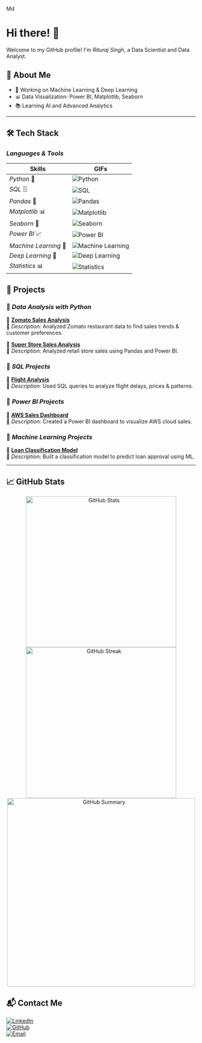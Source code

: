 Md
# Hi there! 👋  
Welcome to my GitHub profile! I'm *Rituraj Singh*, a Data Scientist and Data Analyst.  

## 🚀 About Me  
- 🔭 Working on Machine Learning & Deep Learning  
- 📊 Data Visualization: Power BI, Matplotlib, Seaborn  
- 📚 Learning AI and Advanced Analytics  

---

## 🛠️ Tech Stack  

### *Languages & Tools*  
| Skills  | GIFs |
|---------|------|
| *Python* 🐍 | ![Python](https://media.tenor.com/2uyENRmiUt0AAAAC/coding.gif) |
| *SQL* 🗄️ | ![SQL](https://media.giphy.com/media/UQJlZ2wru3xLi/giphy.gif) |
| *Pandas* 🐼 | ![Pandas](https://media.giphy.com/media/3oriO0OEd9QIDdllqo/giphy.gif) |
| *Matplotlib* 📊 | ![Matplotlib](https://media.giphy.com/media/f6hnhHkks8bk4jwjh3/giphy.gif) |
| *Seaborn* 🎨 | ![Seaborn](https://media.giphy.com/media/QTfX9Ejfra3ZmNxh6B/giphy.gif) |
| *Power BI* 📈 | ![Power BI](https://media.giphy.com/media/l46CkATpdyLwLI7vi/giphy.gif) |
| *Machine Learning* 🤖 | ![Machine Learning](https://media.giphy.com/media/UQJNePa6BTdhK/giphy.gif) |
| *Deep Learning* 🧠 | ![Deep Learning](https://media.giphy.com/media/VJjog7P80GVgY/giphy.gif) |
| *Statistics* 📊 | ![Statistics](https://media.giphy.com/media/xT0xeJpnrWC4XWblEk/giphy.gif) |

## 📂 Projects  

### 🔹 *Data Analysis with Python*  
🔗 **[Zomato Sales Analysis](https://github.com/rjdecor/Zomato-Sales-Analysis)**  
📌 *Description:* Analyzed Zomato restaurant data to find sales trends & customer preferences.

🔗 **[Super Store Sales Analysis](https://github.com/rjdecor/Super-Store-Sales)**  
📌 *Description:* Analyzed retail store sales using Pandas and Power BI.

### 🔹 *SQL Projects*  
🔗 **[Flight Analysis](https://github.com/rjdecor/Flight-Analysis)**  
📌 *Description:* Used SQL queries to analyze flight delays, prices & patterns.

### 🔹 *Power BI Projects*  
🔗 **[AWS Sales Dashboard](https://github.com/rjdecor/AWS-Sales-Dashboard)**  
📌 *Description:* Created a Power BI dashboard to visualize AWS cloud sales.

### 🔹 *Machine Learning Projects*  
🔗 **[Loan Classification Model](https://github.com/rjdecor/Loan-Classification)**  
📌 *Description:* Built a classification model to predict loan approval using ML.

---

## 📈 GitHub Stats  
<p align="center">
  <img src="https://github-readme-stats.vercel.app/api?username=rjdecor&show_icons=true&theme=tokyonight" alt="GitHub Stats" width="400"/>  
  <img src="https://github-readme-streak-stats.herokuapp.com/?user=rjdecor&theme=tokyonight" alt="GitHub Streak" width="400"/>  
  <img src="https://github-profile-summary-cards.vercel.app/api/cards/profile-details?username=rjdecor&theme=tokyonight" alt="GitHub Summary" width="500"/>  
</p>

## 📬 Contact Me  
[![LinkedIn](https://img.shields.io/badge/LinkedIn-Connect-blue?logo=linkedin)](https://linkedin.com/in/your-profile)  
[![GitHub](https://img.shields.io/badge/GitHub-Follow-black?logo=github)](https://github.com/rjdecor)  
[![Email](https://img.shields.io/badge/Email-Send%20a%20Mail-red?logo=gmail)](mailto:your-email@gmail.com)

